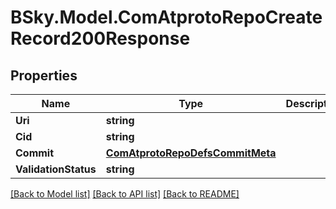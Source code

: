 # BSky.Model.ComAtprotoRepoCreateRecord200Response

## Properties

Name | Type | Description | Notes
------------ | ------------- | ------------- | -------------
**Uri** | **string** |  | 
**Cid** | **string** |  | 
**Commit** | [**ComAtprotoRepoDefsCommitMeta**](ComAtprotoRepoDefsCommitMeta.md) |  | [optional] 
**ValidationStatus** | **string** |  | [optional] 

[[Back to Model list]](../README.md#documentation-for-models) [[Back to API list]](../README.md#documentation-for-api-endpoints) [[Back to README]](../README.md)

